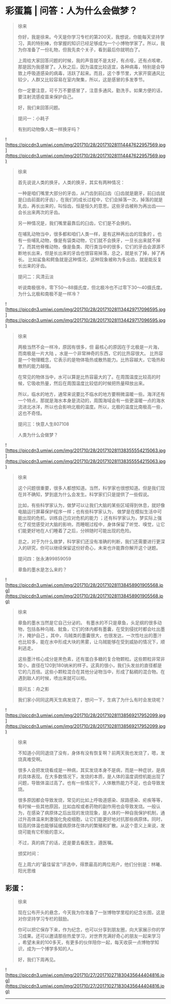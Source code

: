 # 彩蛋篇 | 问答：人为什么会做梦？

> 徐来
> 
> 你好，我是徐来。今天是你学习专栏的第200天，我想说，你能每天坚持学习，真的特别棒，你掌握的知识已经足够成为一个小博物学家了。所以，我为你准备了一份礼物，但我先卖个关子，看到最后你就明白了。
> 
> 上周给大家回答问题的时候，我的声音就不是太好，有点哑，还有点咳嗽，那是因为我感冒了。入秋之后，因为温度比较适宜，各种病毒，特别是会导致上呼吸道感染的病毒，活跃了起来。而且，这个季节里，大家开窗通风比较少，人群又比较容易在室内聚集，所以，这是感冒的多发季节。
> 
> 你一定要注意，可千万不要感冒了，注意多通风，勤洗手。如果方便的话，要注射流感疫苗来保护自己。
> 
> 好，我们来回答问题。

> 提问一：小耗子
> 
> 有别的动物像人类一样换牙吗？

![https://piccdn3.umiwi.com/img/201710/28/201710281114447622957569.jpg](https://piccdn3.umiwi.com/img/201710/28/201710281114447622957569.jpg)

> 徐来
> 
> 首先说说人类的换牙。人类的换牙，其实有两种情况：
> 
> 一种是咱们嘴里大部分的牙齿，从门齿到前臼齿（臼齿就是磨牙，前臼齿就是臼齿前面的牙齿），在我们的成长过程中，它们会掉落一次，掉落的就是乳齿，再长出来的，叫恒齿，恒是恒久的意思。这些牙齿被称为再出齿——会长出来两次的牙齿。
> 
> 另一种情况是，我们嘴里最靠后的臼齿，它们是不会换的。
> 
> 在哺乳动物当中，很多都和咱们人类一样，是有这种再出齿的现象的 。也有一些哺乳动物，像是有袋类动物，它们就不会换牙，一旦长出来就不掉了。而其他脊椎动物，像是鱼类、爬行类当中的很多，它们的牙齿会源源不断地长出来，但是长出来的牙齿也很容易掉落，总之，就是长了掉，掉了再长。 比如鲨鱼和鳄鱼就是这种情况，这种现象被称为多出齿，就是能反复长出来的牙齿。

> 提问二：风清云淡
> 
> 听说南极很冷，零下50～88摄氏度，但北极冷也不过零下30～40摄氏度。为什么北极和南极不是一样冷？

![https://piccdn3.umiwi.com/img/201710/28/201710281134429717096595.jpg](https://piccdn3.umiwi.com/img/201710/28/201710281134429717096595.jpg)

> 徐来
> 
> 两极当然不会一样冷，原因有很多，但 最核心的原因在于北极是一片海，而南极是一片大陆 。水是一个非常神奇的东西，它的比热容很大。 比热容是一个物理概念，它表示的是物体吸热或散热能力。比热容越大，它吸热和散热的能力越强。
> 
> 在常见的物体当中，水可以算是比热容最大的了。在周围温度比较高的时候，它吸收热量，然后在周围温度比较低的时候把热量释放出来。
> 
> 所以，临水的地方，通常来说要比不临水的地方要稍微温暖一些。海洋还有一个特点，那就是海水本身是流动的，周围海域会有一些更温暖一点的海水流进北冰洋，所以也会影响北极的温度。所以，北极的温度比南极高一些，这也不奇怪。

> 提问三：快意人生807108
> 
> 人类为什么会做梦？

![https://piccdn3.umiwi.com/img/201710/28/201710281138355554215063.jpg](https://piccdn3.umiwi.com/img/201710/28/201710281138355554215063.jpg)

> 徐来
> 
> 这个问题很重要，很多人都想知道。当然，科学家也很想知道。但是我们现在并不确知，梦到底为什么会发生。科学家们只是提供了一些假说。
> 
> 比如，有些科学家认为，做梦可以让我们大脑的某些区域得到休息，就好像电脑运行屏幕保护程序一样；也有些科学家认为， 做梦是在模拟生活中可能出现的危机，训练自己应对危机的能力 ；还有科学家认为，梦实际上强化了视觉感受对大脑的影响，而睡眠过程中，身体保留了听觉、嗅觉，让它们能更好地在人们睡着了之后，分辨随时可能出现的危险。
> 
> 总之，对于为什么做梦，科学家们还没有准确的判断，我们还需要进行更深入的研究，你可以继续保留这份好奇心，未来也许能靠你解开这个谜题。

> 提问四：张永涛99859059
> 
> 章鱼的墨水是怎么来的？

![https://piccdn3.umiwi.com/img/201710/28/201710281138458901905568.jpg](https://piccdn3.umiwi.com/img/201710/28/201710281138458901905568.jpg)

> 徐来
> 
> 章鱼的墨水当然是它自己分泌的。 有墨水的不只是章鱼，头足纲的很多动物，包括各种乌贼、鱿鱼，它们的体内都有墨囊，在受到侵扰时都会吐出墨汁，掩护自己 。其中，乌贼类的墨囊很大，也很发达，一次性吐出的墨汁也比较多，能在水中形成大块的黑雾，让乌贼能够在受到威胁的情况下，顺利逃走。
> 
> 这些墨汁核心成分是黑色素，还有蛋白多糖的复合物颗粒。这些颗粒非常非常小，直径在120到180纳米的样子。这真的很小，我们头发丝的直径都是它的几百倍。这些小颗粒混合在其他分泌物当中，形成了黏稠的混合物。在遇到敌人的时候，喷出来就可以啦。

> 提问五：舟之影
> 
> 我们家小同同这两天生病发烧了，想问一下，生病了为什么有时会发烧呢？

![https://piccdn3.umiwi.com/img/201710/28/201710281138569217952099.jpg](https://piccdn3.umiwi.com/img/201710/28/201710281138569217952099.jpg)

> 徐来
> 
> 不知道小同同退烧了没有，身体有没有恢复啊？前两天我也发烧了，嗯，发烧真难受啊。
> 
> 很多人会把发烧看成是一种病，其实发烧本身不是病，而是一种症状，是病的具体表现。在大多数情况下，发烧的本质，是人体的温度调控机能出现了问题，导致体温过高了。也有一些情况下，人体散热能力不足，也会导致发烧。
> 
> 很多原因都会导致发烧，常见的比如上呼吸道感染、尿路感染、疟疾等等，有时候一些其他原因，比如血栓或者药物的副作用也会导致发烧。一般认为，在感染了病原体之后出现的发烧现象，是人体的一种自我保护机制，通过升高体温来刺激强化免疫细胞，让它们能更好地对抗那些病原体。同时， 较高的体温也能够延缓病原体在体内的繁殖和扩散。从这个意义上来说，发烧可能有它积极的意义。
> 
> 不过，真的病了的话，还是要去看医生，遵医嘱。

> 颁奖时间：
> 
> 在上周六的“最佳留言”评选中，得票最高的两位用户，他们分别是：林曦、阳光思维

## 彩蛋：

> 徐来
> 
> 现在公布开头的悬念，今天我为你准备了一张博物学里程的纪念长图，这是对你坚持学习专栏的鼓励。
> 
> 你可以把它保存下来，作为纪念，也可以分享到朋友圈，向大家展示你的学习成果。还可以邀请那些热爱学习，对世界充满好奇心的朋友一起来学习 ，希望未来的100多天，有更多的伙伴陪你一起，每天收获一点博物学知识，成为一个博学多知的人。
> 
> 好，我们下周再见。

![https://piccdn3.umiwi.com/img/201710/27/201710271830435644404816.jpg](https://piccdn3.umiwi.com/img/201710/27/201710271830435644404816.jpg)

---
